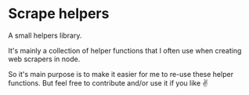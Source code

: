 # Scrape helpers


A small helpers library.

It's mainly a collection of helper functions that I often use when creating web scrapers in node.

So it's main purpose is to make it easier for me to re-use these helper functions. But feel free to contribute and/or use it if you like ✌️